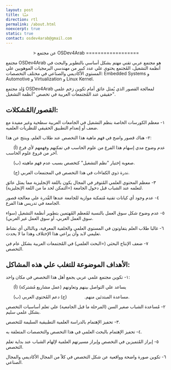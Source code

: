 ```yaml
---
layout: post
title: عنّا
direction: rtl
permalink: /about.html
noexcerpt: true
static: true
contact: osdev4arab@gmail.com
--- 
```


<center>
>
عن مجتمع OSDev4Arab
==================
</center>

مجتمع OSDev4Arab هو مجتمع عربي تقني مهتم بشكل أساسي بالتطوير والبحث في أنظمة التشغيل، المُجتمع يحتوي علي عدد كبير من مهندسي البرمجيات الموهوبين علي المستوي الأكاديمي والصناعي في مختلف التخصصات: Embedded Systems و Automotive و Virtualization و Linux Kernel.

وُلد مجتمع OSDev4Arab لمعالجة القصور الذي يُمثل عائق أمام تكوين زخم علمي حقيقي عند المُجتمعات العربية في تخصص "أنظمة التشغيل".

القصور/المُشكلات:
---------

١- معظم الكورسات الخاصة بنظم التشغيل في الجامعات العربية سطحية وغير مفيدة مع ضعف أو إنعدام التطبيق الحقيقي للنظريات العلميه.

٢- هناك قصور واضح في فهم ماهية هذا التخصص عند طلاب العلم،  وينتج عن هذا:

&nbsp;&nbsp;&nbsp;&nbsp;&nbsp;&nbsp;(أ) عدم وضوح مدي إسهام هذا الفرع من علوم الحاسب في تمكنهم وفهمهم لأي فرع آخر من فروع علوم الحاسب.

&nbsp;&nbsp;&nbsp;&nbsp;&nbsp;&nbsp;(ب) صعوبة إختيار "نظم التشغيل" كتخصص بسبب عدم فهم ماهيته.

&nbsp;&nbsp;&nbsp;&nbsp;&nbsp;&nbsp;(ج) ندرة ذوي الكفاءات في هذا التخصص في المجتمعات العربي.

٣- معظم المحتوي العلمي المُتوفر في المجال يكون باللغة الإنجليزية مما يمثل عائق لتعلمه عند الشباب قبل دخول الجامعة (=التمكن لحد ما من اللغة الإنجليزية).

٤- عدم وجود أي كيانات تقنية مُتمكنة موازية للجامعة عندها القُدرة علي معالجة قصور الجامعة في تدريس هذا الفرع.

٥- عدم وضوح شكل سوق العمل بالنسبة لمُعظم المُهتمين بتطوير أنظمة التشغيل (سواء سوق العمل العربي، أو سوق العمل غير العربي).

٦- غالبا طلاب العلم يتفاوتون في المستوي العلمي والخلفية المعرفية، وبالتالي أي نشاط تعليمي لابد وأن يراعي هذا الإختلاف وهذا ما لا يحدث.

٧- ضعف الإنتاج البحثي (=البحث العلمي) في المُجتمعات العربية بشكل عام في التخصص.

الأهداف الموضوعة للتغلب علي هذه المشاكل:
----------

١- تكوين مجتمع علمي عربي يجمع أهل هذا التخصص في مكان واحد:

&nbsp;&nbsp;&nbsp;&nbsp;&nbsp;&nbsp;(أ) يساعد علي التواصل بينهم وتعاونهم (عمل مشاريع مُشتركة)

&nbsp;&nbsp;&nbsp;&nbsp;&nbsp;&nbsp;(ب) مساعدة المبتدئين منهم.
&nbsp;&nbsp;&nbsp;&nbsp;&nbsp;&nbsp;
&nbsp;&nbsp;&nbsp;&nbsp;&nbsp;&nbsp;(ج) دعم المُحتوي العربي.

٢- مُساعدة الشباب صغير السن (المرحلة ما قبل الجامعية) علي تعلم أساسيات التخصص بشكل علمي سليم.

٣- تحفيز الإهتمام بالدراسة العلمية التطبيقية السليمة للتخصص.

٤- تحفيز الإهتمام بالبحث العلمي في هذا التخصص والتخصصات المتعلقة به.

٥- إبراز المُتميزين في التخصص وإبراز مسيرتهم العلمية لإلهام الشباب عند بداية تعلم التخصص.

٦- تكوين صورة واضحة وواقعية عن شكل التخصص في كلاً من المجال الأكاديمي والمجال الصناعي.
